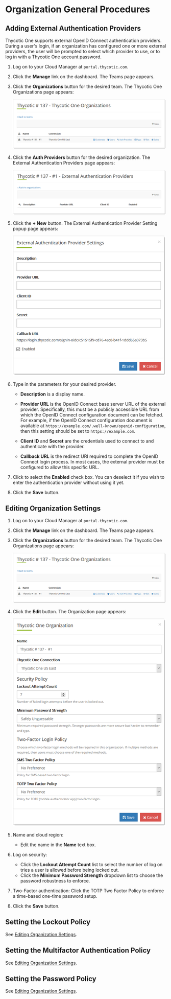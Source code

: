 

[title]: # (Organization General Procedures)
[tags]: # (Thycotic One, Organizations)
[priority]: # (1000)

# Organization General Procedures

## Adding External Authentication Providers

Thycotic One supports external OpenID Connect authentication providers. During a user's login, if an organization has configured one or more external providers, the user will be prompted to select which provider to use, or to log in with a Thycotic One account password.

1. Log on to your Cloud Manager at `portal.thycotic.com`.

1. Click the **Manage** link on the dashboard. The Teams page appears.

1. Click the **Organizations** button for the desired team. The Thycotic One Organizations page appears:

   ![image-20200824110541823](./images/image-20200824110541823.png)

1. Click the **Auth Providers** button for the desired organization. The External Authentication Providers page appears:

   ![image-20200824133028595](images/image-20200824133028595.png)

1. Click the **+ New** button. The External Authentication Provider Setting popup page appears:

   ![image-20200824133201683](images/image-20200824133201683.png)

1. Type in the parameters for your desired provider.

    - **Description** is a display name.

    - **Provider URL** is the OpenID Connect base server URL of the external provider. Specifically, this must be a publicly accessible URL from which the OpenID Connect configuration document can be fetched. For example, if the OpenID Connect configuration document is available at `https://example.com/.well-known/openid-configuration`, then this setting should be set to `https://example.com`.
    
    - **Client ID** and **Secret** are the credentials used to connect to and authenticate with the provider.
    
    - **Callback URL** is the redirect URI required to complete the OpenID Connect login process. In most cases, the external provider must be configured to allow this specific URL.

1. Click to select the **Enabled** check box. You can deselect it if you wish to enter the authentication provider without using it yet.

1. Click the **Save** button.

## Editing Organization Settings

1. Log on to your Cloud Manager at `portal.thycotic.com`.

1. Click the **Manage** link on the dashboard. The Teams page appears.

1. Click the **Organizations** button for the desired team. The Thycotic One Organizations page appears:

   ![image-20200824110541823](./images/image-20200824110541823.png)

1. Click the **Edit** button. The Organization page appears: 

   ![image-20200824120257108](images/image-20200824120257108.png)

1. Name and cloud region:

   - Edit the name in the **Name** text box.

1. Log on security:

   - Click the **Lockout Attempt Count** list to select the number of log on tries a user is allowed before being locked out.
   - Click the **Minimum Password Strength** dropdown list to choose the password robustness to enforce.

1. Two-Factor authentication: Click the TOTP Two Factor Policy to enforce a time-based one-time password setup.

1. Click the **Save** button.

## Setting the Lockout Policy

See [Editing Organization Settings](#editing-organization-settings).

## Setting the Multifactor Authentication Policy

See [Editing Organization Settings](#editing-organization-settings).

## Setting the Password Policy

See [Editing Organization Settings](#editing-organization-settings).

